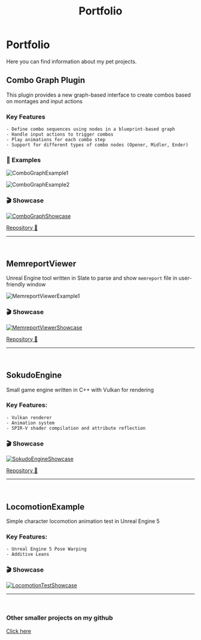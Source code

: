 ﻿---
layout: default
title: Portfolio
permalink: /portfolio/
---

# Portfolio

Here you can find information about my pet projects.

## Combo Graph Plugin
This plugin provides a new graph-based interface to create combos based on montages and input actions

### Key Features
    - Define combo sequences using nodes in a blueprint-based graph
    - Handle input actions to trigger combos
    - Play animations for each combo step
    - Support for different types of combo nodes (Opener, Midler, Ender)

### 📙 Examples

![ComboGraphExample1](https://apokrif6.github.io/assets/images/portfolio/combograph/ComboGraphExample1.png)

![ComboGraphExample2](https://apokrif6.github.io/assets/images/portfolio/combograph/ComboGraphExample2.png)

### 🎬 Showcase

[![ComboGraphShowcase](https://img.youtube.com/vi/tODbzmV0z-w/0.jpg)](https://youtu.be/tODbzmV0z-w)

[Repository 📂](https://github.com/apokrif6/ComboGraph)

---
<br>

## MemreportViewer
Unreal Engine tool written in Slate to parse and show `memreport` file in user-friendly window

![MemreportViewerExample1](https://apokrif6.github.io/assets/images/portfolio/memreportviewer/MemreportViewerExample1.png)

### 🎬 Showcase

[![MemreportViewerShowcase](https://img.youtube.com/vi/Z8CuVX3FD7c/0.jpg)](https://youtu.be/Z8CuVX3FD7c)

[Repository 📂](https://github.com/apokrif6/MemreportViewer)

---
<br>

## SokudoEngine
Small game engine written in C++ with Vulkan for rendering

### Key Features:

    - Vulkan renderer
    - Animation system
    - SPIR-V shader compilation and attribute reflection

### 🎬 Showcase

[![SokudoEngineShowcase](https://img.youtube.com/vi/1xgfGVZw5Y0/0.jpg)](https://youtu.be/1xgfGVZw5Y0)

[Repository 📂](https://github.com/apokrif6/SokudoEngine)

---
<br>

## LocomotionExample
Simple character locomotion animation test in Unreal Engine 5

### Key Features:

    - Unreal Engine 5 Pose Warping
    - Additive Leans

### 🎬 Showcase

[![LocomotionTestShowcase](https://img.youtube.com/vi/NAeK-juTPIw/0.jpg)](https://youtu.be/NAeK-juTPIw)

---
<br>

### Other smaller projects on my github

[Click here](https://github.com/apokrif6)
